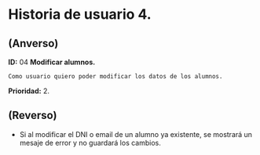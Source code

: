 # Historia de usuario 4.

## **(Anverso)**

**ID:** 04 **Modificar alumnos.**

`Como usuario quiero poder modificar los datos de los alumnos.`

**Prioridad:** 2.

## **(Reverso)**
	
- Si al modificar el DNI o email de un alumno ya existente, se mostrará un mesaje de error y no guardará los cambios.